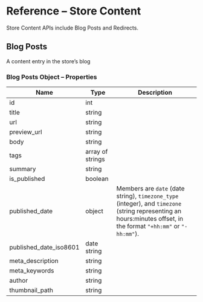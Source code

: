 # <span class="jumptarget"> Reference – Store Content </span>

Store Content APIs include Blog Posts and Redirects.

## <span class="jumptarget"> Blog Posts </span>

A content entry in the store’s blog

### <span class="jumptarget"> Blog Posts Object – Properties </span>

| Name | Type | Description |
| --- | --- | --- |
| id | int |  |
| title | string |  |
| url | string |  |
| preview_url | string |  |
| body | string |  |
| tags | array of strings |  |
| summary | string |  |
| is_published | boolean |  |
| published_date | object | Members are `date` (date string), `timezone_type` (integer), and `timezone` (string representing an hours:minutes offset, in the format `"+hh:mm"` or `"-hh:mm"`). |
| published_date_iso8601 | date string |  |
| meta_description | string |  |
| meta_keywords | string |  |
| author | string |  |
| thumbnail_path | string |  |
